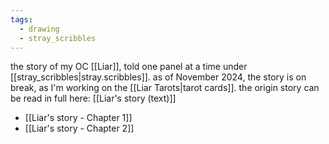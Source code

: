 ```yaml
---
tags:
  - drawing
  - stray_scribbles
---
```

the story of my OC [[Liar]], told one panel at a time under [[stray_scribbles|stray.scribbles]]. as of November 2024, the story is on break, as I'm working on the [[Liar Tarots|tarot cards]]. the origin story can be read in full here: [[Liar's story (text)]]

- [[Liar's story - Chapter 1]]
- [[Liar's story - Chapter 2]]

